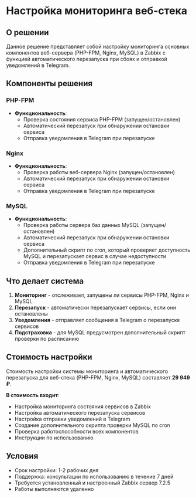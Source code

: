 # Настройка мониторинга веб-стека

## О решении

Данное решение представляет собой настройку мониторинга основных компонентов веб-сервера (PHP-FPM, Nginx, MySQL) в Zabbix с функцией автоматического перезапуска при сбоях и отправкой уведомлений в Telegram.

## Компоненты решения

### PHP-FPM

* **Функциональность**:
  * Проверка состояния сервиса PHP-FPM (запущен/остановлен)
  * Автоматический перезапуск при обнаружении остановки сервиса
  * Отправка уведомления в Telegram при перезапуске

### Nginx

* **Функциональность**:
  * Проверка работы веб-сервера Nginx (запущен/остановлен)
  * Автоматический перезапуск при обнаружении остановки сервиса
  * Отправка уведомления в Telegram при перезапуске

### MySQL

* **Функциональность**:
  * Проверка работы сервера баз данных MySQL (запущен/остановлен)
  * Автоматический перезапуск при обнаружении остановки сервиса
  * Дополнительный скрипт по cron, который проверяет доступность MySQL 
    и перезапускает сервис в случае недоступности
  * Отправка уведомления в Telegram при перезапуске

## Что делает система

1. **Мониторинг** - отслеживает, запущены ли сервисы PHP-FPM, Nginx и MySQL
2. **Перезапуск** - автоматически перезапускает сервисы, если они остановлены
3. **Уведомления** - отправляет сообщения в Telegram о перезапуске сервисов
4. **Подстраховка** - для MySQL предусмотрен дополнительный скрипт проверки по расписанию

## Стоимость настройки

Стоимость настройки системы мониторинга и автоматического перезапуска для веб-стека (PHP-FPM, Nginx, MySQL) составляет **29 949 ₽**.

**В стоимость входит**:
* Настройка мониторинга состояния сервисов в Zabbix
* Настройка автоматического перезапуска сервисов
* Настройка отправки уведомлений в Telegram
* Создание дополнительного скрипта проверки MySQL по cron
* Проверка работоспособности всех компонентов
* Инструкции по использованию

## Условия

* Срок настройки: 1-2 рабочих дня
* Поддержка: консультации по использованию в течение 7 дней
* Требуется установленный и настроенный Zabbix сервер 7.2.5
* Работы выполняются удаленно 
